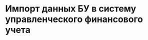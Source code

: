 <a id="markdown-проектная работа" name="шаблон-проектная работа"></a>
# Импорт данных БУ в систему управленческого финансового учета
